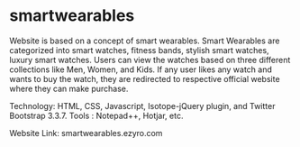 # smartwearables

Website is based on a concept of smart wearables. Smart Wearables are categorized into smart watches, fitness bands, stylish smart watches, luxury smart watches. Users can view the watches based on three different collections like Men, Women, and Kids. If any user likes any watch and wants to buy the watch, they are redirected to respective official website where they can make purchase.

Technology: HTML, CSS, Javascript, Isotope-jQuery plugin, and Twitter Bootstrap 3.3.7.
Tools : Notepad++, Hotjar, etc.

Website Link: smartwearables.ezyro.com
